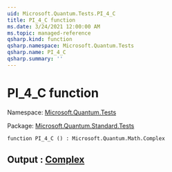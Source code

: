 ```yaml
---
uid: Microsoft.Quantum.Tests.PI_4_C
title: PI_4_C function
ms.date: 3/24/2021 12:00:00 AM
ms.topic: managed-reference
qsharp.kind: function
qsharp.namespace: Microsoft.Quantum.Tests
qsharp.name: PI_4_C
qsharp.summary: ''
---
```


# PI_4_C function

Namespace: [Microsoft.Quantum.Tests](xref:Microsoft.Quantum.Tests)

Package: [Microsoft.Quantum.Standard.Tests](https://nuget.org/packages/Microsoft.Quantum.Standard.Tests)




```qsharp
function PI_4_C () : Microsoft.Quantum.Math.Complex
```


## Output : [Complex](xref:Microsoft.Quantum.Math.Complex)

